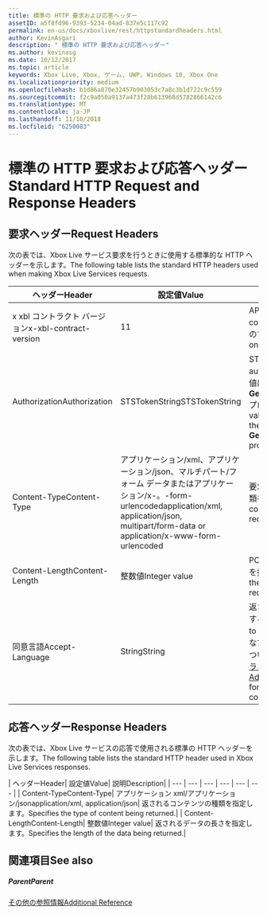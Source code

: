 ```yaml
---
title: 標準の HTTP 要求および応答ヘッダー
assetID: a5f8fd96-9393-5234-04ad-837e5c117c92
permalink: en-us/docs/xboxlive/rest/httpstandardheaders.html
author: KevinAsgari
description: " 標準の HTTP 要求および応答ヘッダー"
ms.author: kevinasg
ms.date: 10/12/2017
ms.topic: article
keywords: Xbox Live, Xbox, ゲーム, UWP, Windows 10, Xbox One
ms.localizationpriority: medium
ms.openlocfilehash: b1d86a870e32457b903053c7a8c3b1d722c9c559
ms.sourcegitcommit: f2c9a050a9137a473f28b613968d5782866142c6
ms.translationtype: MT
ms.contentlocale: ja-JP
ms.lasthandoff: 11/10/2018
ms.locfileid: "6250083"
---
```

# <a name="standard-http-request-and-response-headers"></a><span data-ttu-id="c9a94-104">標準の HTTP 要求および応答ヘッダー</span><span class="sxs-lookup"><span data-stu-id="c9a94-104">Standard HTTP Request and Response Headers</span></span>
 
<a id="ID4ES"></a>

 
## <a name="request-headers"></a><span data-ttu-id="c9a94-105">要求ヘッダー</span><span class="sxs-lookup"><span data-stu-id="c9a94-105">Request Headers</span></span>
 
<span data-ttu-id="c9a94-106">次の表では、Xbox Live サービス要求を行うときに使用する標準的な HTTP ヘッダーを示します。</span><span class="sxs-lookup"><span data-stu-id="c9a94-106">The following table lists the standard HTTP headers used when making Xbox Live Services requests.</span></span>
 
| <span data-ttu-id="c9a94-107">ヘッダー</span><span class="sxs-lookup"><span data-stu-id="c9a94-107">Header</span></span>| <span data-ttu-id="c9a94-108">設定値</span><span class="sxs-lookup"><span data-stu-id="c9a94-108">Value</span></span>| <span data-ttu-id="c9a94-109">説明</span><span class="sxs-lookup"><span data-stu-id="c9a94-109">Description</span></span>| 
| --- | --- | --- | 
| <span data-ttu-id="c9a94-110">x xbl コントラクト バージョン</span><span class="sxs-lookup"><span data-stu-id="c9a94-110">x-xbl-contract-version</span></span>| <span data-ttu-id="c9a94-111">1</span><span class="sxs-lookup"><span data-stu-id="c9a94-111">1</span></span>| <span data-ttu-id="c9a94-112">API コントラクト バージョンです。</span><span class="sxs-lookup"><span data-stu-id="c9a94-112">API contract version.</span></span> <span data-ttu-id="c9a94-113">Xbox Live サービスのすべての要求に必要です。</span><span class="sxs-lookup"><span data-stu-id="c9a94-113">Required on all Xbox Live Services requests.</span></span>| 
| <span data-ttu-id="c9a94-114">Authorization</span><span class="sxs-lookup"><span data-stu-id="c9a94-114">Authorization</span></span>| <span data-ttu-id="c9a94-115">STSTokenString</span><span class="sxs-lookup"><span data-stu-id="c9a94-115">STSTokenString</span></span>| <span data-ttu-id="c9a94-116">STS 認証トークン。</span><span class="sxs-lookup"><span data-stu-id="c9a94-116">STS authentication token.</span></span> <span data-ttu-id="c9a94-117">このヘッダーの値は、 <b>GetTokenAndSignatureResult.Token</b>プロパティから取得されます。</span><span class="sxs-lookup"><span data-stu-id="c9a94-117">The value for this header is retrieved from the <b>GetTokenAndSignatureResult.Token</b> property.</span></span> | 
| <span data-ttu-id="c9a94-118">Content-Type</span><span class="sxs-lookup"><span data-stu-id="c9a94-118">Content-Type</span></span>| <span data-ttu-id="c9a94-119">アプリケーション/xml、アプリケーション/json、マルチパート/フォーム データまたはアプリケーション/x-。-form-urlencoded</span><span class="sxs-lookup"><span data-stu-id="c9a94-119">application/xml, application/json, multipart/form-data or application/x-www-form-urlencoded</span></span>| <span data-ttu-id="c9a94-120">要求が送信されているコンテンツの種類を指定します。</span><span class="sxs-lookup"><span data-stu-id="c9a94-120">Specifies the type of content being submitted with a request.</span></span>| 
| <span data-ttu-id="c9a94-121">Content-Length</span><span class="sxs-lookup"><span data-stu-id="c9a94-121">Content-Length</span></span>| <span data-ttu-id="c9a94-122">整数値</span><span class="sxs-lookup"><span data-stu-id="c9a94-122">Integer value</span></span>| <span data-ttu-id="c9a94-123">POST 要求で送信されたデータの長さを指定します。</span><span class="sxs-lookup"><span data-stu-id="c9a94-123">Specifies the length of the data being submitted in a POST request.</span></span>| 
| <span data-ttu-id="c9a94-124">同意言語</span><span class="sxs-lookup"><span data-stu-id="c9a94-124">Accept-Language</span></span> | <span data-ttu-id="c9a94-125">String</span><span class="sxs-lookup"><span data-stu-id="c9a94-125">String</span></span>| <span data-ttu-id="c9a94-126">返される任意の文字列をローカライズする方法を指定します。</span><span class="sxs-lookup"><span data-stu-id="c9a94-126">Specifies how to localize any strings returned.</span></span> <span data-ttu-id="c9a94-127">有効な言語/ロケールの組み合わせの一覧については、<a href="http://msdn.microsoft.com/en-us/library/bb975829.aspx">高度な Xbox 360 のプログラミング</a>を参照してください。</span><span class="sxs-lookup"><span data-stu-id="c9a94-127">See <a href="http://msdn.microsoft.com/en-us/library/bb975829.aspx">Advanced Xbox 360 Programming</a> for a list of valid language/locale combinations.</span></span>| 
  
<a id="ID4E6C"></a>

 
## <a name="response-headers"></a><span data-ttu-id="c9a94-128">応答ヘッダー</span><span class="sxs-lookup"><span data-stu-id="c9a94-128">Response Headers</span></span>
 
<span data-ttu-id="c9a94-129">次の表では、Xbox Live サービスの応答で使用される標準の HTTP ヘッダーを示します。</span><span class="sxs-lookup"><span data-stu-id="c9a94-129">The following table lists the standard HTTP header used in Xbox Live Services responses.</span></span>
 
| <span data-ttu-id="c9a94-130">ヘッダー</span><span class="sxs-lookup"><span data-stu-id="c9a94-130">Header</span></span>| <span data-ttu-id="c9a94-131">設定値</span><span class="sxs-lookup"><span data-stu-id="c9a94-131">Value</span></span>| <span data-ttu-id="c9a94-132">説明</span><span class="sxs-lookup"><span data-stu-id="c9a94-132">Description</span></span>| 
| --- | --- | --- | --- | --- | --- | 
| <span data-ttu-id="c9a94-133">Content-Type</span><span class="sxs-lookup"><span data-stu-id="c9a94-133">Content-Type</span></span>| <span data-ttu-id="c9a94-134">アプリケーション xml/アプリケーション/json</span><span class="sxs-lookup"><span data-stu-id="c9a94-134">application/xml, application/json</span></span>| <span data-ttu-id="c9a94-135">返されるコンテンツの種類を指定します。</span><span class="sxs-lookup"><span data-stu-id="c9a94-135">Specifies the type of content being returned.</span></span>| 
| <span data-ttu-id="c9a94-136">Content-Length</span><span class="sxs-lookup"><span data-stu-id="c9a94-136">Content-Length</span></span>| <span data-ttu-id="c9a94-137">整数値</span><span class="sxs-lookup"><span data-stu-id="c9a94-137">Integer value</span></span>| <span data-ttu-id="c9a94-138">返されるデータの長さを指定します。</span><span class="sxs-lookup"><span data-stu-id="c9a94-138">Specifies the length of the data being returned.</span></span>| 
  
<a id="ID4EEE"></a>

 
## <a name="see-also"></a><span data-ttu-id="c9a94-139">関連項目</span><span class="sxs-lookup"><span data-stu-id="c9a94-139">See also</span></span>
 
<a id="ID4EGE"></a>

 
##### <a name="parent"></a><span data-ttu-id="c9a94-140">Parent</span><span class="sxs-lookup"><span data-stu-id="c9a94-140">Parent</span></span>  

[<span data-ttu-id="c9a94-141">その他の参照情報</span><span class="sxs-lookup"><span data-stu-id="c9a94-141">Additional Reference</span></span>](atoc-xboxlivews-reference-additional.md)

   